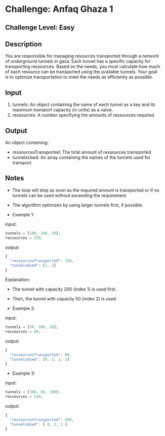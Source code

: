 # Challenge: Anfaq Ghaza 1

## Challenge Level: Easy

## Description

You are responsible for managing resources transported through a network of underground tunnels in gaza. Each tunnel has a specific capacity for transporting ressources. Based on the needs, you must calculate how much of each resource can be transported using the available tunnels. Your goal is to optimize transportation to meet the needs as efficiently as possible.

## Input

1. tunnels: An object containing the name of each tunnel as a key and its maximum transport capacity (in units) as a value.
2. ressources: A number specifying the amounts of ressources required.

## Output

An object containing:

- ressourcesTransported: The total amount of ressources transported.
- tunnelsUsed: An array containing the names of the tunnels used for transport.

## Notes

- The loop will stop as soon as the required amount is transported or if no tunnels can be used without exceeding the requirement.
- The algorithm optimizes by using larger tunnels first, if possible.

- Example 1:

input:

```js
tunnels = [100, 200, 50];
ressources = 250;
```

output:

```js
{
  "ressourcesTransported": 250,
  "tunnelsUsed": [1, 2]
}
```

Explanation:

- The tunnel with capacity 200 (index 1) is used first.
- Then, the tunnel with capacity 50 (index 2) is used.

- Example 2:

input:

```js
tunnels = [50, 100, 10];
ressources = 80;
```

output:

```js
{
  "ressourcesTransported": 80,
  "tunnelsUsed": [0, 2, 2, 2]
}
```

- Example 3:

input:

```js
tunnels = [300, 50, 100];
ressources = 520;
```

output:

```js
{
  "ressourcesTransported": 500,
  "tunnelsUsed": [ 0, 2, 2 ]
}

```
